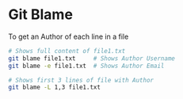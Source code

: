 # Git Blame

To get an Author of each line in a file

```bash
# Shows full content of file1.txt
git blame file1.txt     # Shows Author Username
git blame -e file1.txt  # Shows Author Email

# Shows first 3 lines of file with Author
git blame -L 1,3 file1.txt
```
